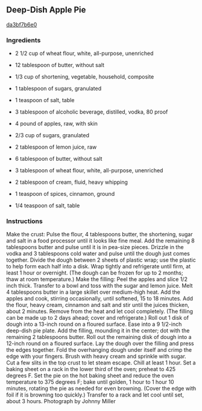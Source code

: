 ## Deep-Dish Apple Pie

[da3bf7b6e0](http://www.foodnetwork.com/recipes/food-network-kitchens/deep-dish-apple-pie.html)

### Ingredients

 - 2 1/2 cup of wheat flour, white, all-purpose, unenriched

 - 12 tablespoon of butter, without salt

 - 1/3 cup of shortening, vegetable, household, composite

 - 1 tablespoon of sugars, granulated

 - 1 teaspoon of salt, table

 - 3 tablespoon of alcoholic beverage, distilled, vodka, 80 proof

 - 4 pound of apples, raw, with skin

 - 2/3 cup of sugars, granulated

 - 2 tablespoon of lemon juice, raw

 - 6 tablespoon of butter, without salt

 - 3 tablespoon of wheat flour, white, all-purpose, unenriched

 - 2 tablespoon of cream, fluid, heavy whipping

 - 1 teaspoon of spices, cinnamon, ground

 - 1/4 teaspoon of salt, table

### Instructions

Make the crust: Pulse the flour, 4 tablespoons butter, the shortening, sugar and salt in a food processor until it looks like fine meal. Add the remaining 8 tablespoons butter and pulse until it is in pea-size pieces. Drizzle in the vodka and 3 tablespoons cold water and pulse until the dough just comes together. Divide the dough between 2 sheets of plastic wrap; use the plastic to help form each half into a disk. Wrap tightly and refrigerate until firm, at least 1 hour or overnight. (The dough can be frozen for up to 2 months; thaw at room temperature.) Make the filling: Peel the apples and slice 1/2 inch thick. Transfer to a bowl and toss with the sugar and lemon juice. Melt 4 tablespoons butter in a large skillet over medium-high heat. Add the apples and cook, stirring occasionally, until softened, 15 to 18 minutes. Add the flour, heavy cream, cinnamon and salt and stir until the juices thicken, about 2 minutes. Remove from the heat and let cool completely. (The filling can be made up to 2 days ahead; cover and refrigerate.) Roll out 1 disk of dough into a 13-inch round on a floured surface. Ease into a 9 1/2-inch deep-dish pie plate. Add the filling, mounding it in the center; dot with the remaining 2 tablespoons butter. Roll out the remaining disk of dough into a 12-inch round on a floured surface. Lay the dough over the filling and press the edges together. Fold the overhanging dough under itself and crimp the edge with your fingers. Brush with heavy cream and sprinkle with sugar. Cut a few slits in the top crust to let steam escape. Chill at least 1 hour. Set a baking sheet on a rack in the lower third of the oven; preheat to 425 degrees F. Set the pie on the hot baking sheet and reduce the oven temperature to 375 degrees F; bake until golden, 1 hour to 1 hour 10 minutes, rotating the pie as needed for even browning. (Cover the edge with foil if it is browning too quickly.) Transfer to a rack and let cool until set, about 3 hours. Photograph by Johnny Miller